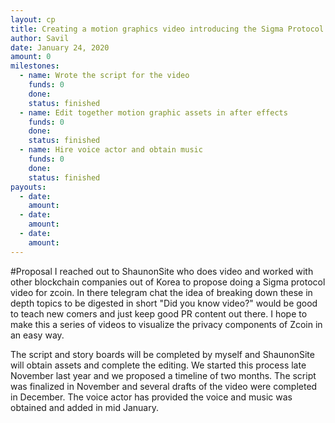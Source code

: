 ```yaml
---
layout: cp
title: Creating a motion graphics video introducing the Sigma Protocol of Zcoin with the help of ShaunonSite
author: Savil
date: January 24, 2020
amount: 0
milestones:
  - name: Wrote the script for the video
    funds: 0
    done:
    status: finished
  - name: Edit together motion graphic assets in after effects
    funds: 0
    done:
    status: finished
  - name: Hire voice actor and obtain music
    funds: 0
    done:
    status: finished
payouts:
  - date:
    amount:
  - date:
    amount:
  - date:
    amount:
---
```


#Proposal
I reached out to ShaunonSite who does video and worked with other blockchain companies out of Korea to
propose doing a Sigma protocol video for zcoin. In there telegram chat the idea of breaking down these 
in depth topics to be digested in short "Did you know video?" would be good to teach new comers and just
keep good PR content out there. I hope to make this a series of videos to visualize the privacy components
of Zcoin in an easy way.

The script and story boards will be completed by myself and ShaunonSite will obtain assets and complete the 
editing. We started this process late November last year and we proposed a timeline of two months. The script
was finalized in November and several drafts of the video were completed in December. The voice actor has provided
the voice and music was obtained and added in mid January.
